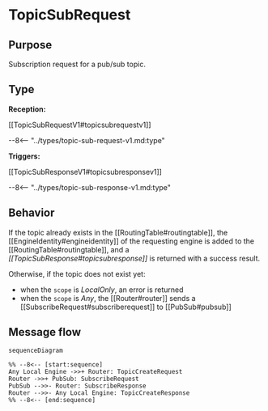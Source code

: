 <div class="message" markdown>


# TopicSubRequest


## Purpose


<!-- --8<-- [start:purpose] -->
Subscription request for a pub/sub topic.
<!-- --8<-- [end:purpose] -->

## Type


<!-- --8<-- [start:type] -->
**Reception:**

[[TopicSubRequestV1#topicsubrequestv1]]

--8<-- "../types/topic-sub-request-v1.md:type"

**Triggers:**

[[TopicSubResponseV1#topicsubresponsev1]]

--8<-- "../types/topic-sub-response-v1.md:type"
<!-- --8<-- [end:type] -->

## Behavior


<!-- --8<-- [start:behavior] -->
If the topic already exists in the [[RoutingTable#routingtable]],
the [[EngineIdentity#engineidentity]] of the requesting engine is added to the [[RoutingTable#routingtable]],
and  a *[[TopicSubResponse#topicsubresponse]]* is returned with a success result.

Otherwise, if the topic does not exist yet:
- when the `scope` is *LocalOnly*, an error is returned
- when the `scope` is *Any*, the [[Router#router]] sends a [[SubscribeRequest#subscriberequest]] to [[PubSub#pubsub]]
<!-- --8<-- [end:behavior] -->

## Message flow


<!-- --8<-- [start:messages] -->
```mermaid
sequenceDiagram

%% --8<-- [start:sequence]
Any Local Engine ->>+ Router: TopicCreateRequest
Router ->>+ PubSub: SubscribeRequest
PubSub -->>- Router: SubscribeResponse
Router -->>- Any Local Engine: TopicCreateResponse
%% --8<-- [end:sequence]
```
<!-- --8<-- [end:messages] -->

</div>
